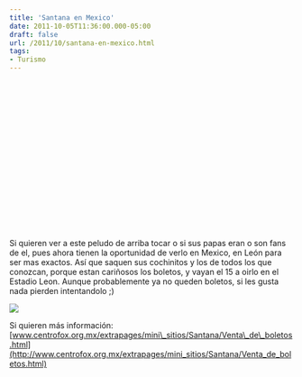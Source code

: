 ```yaml
---
title: 'Santana en Mexico'
date: 2011-10-05T11:36:00.000-05:00
draft: false
url: /2011/10/santana-en-mexico.html
tags: 
- Turismo
---
```


 <object class="BLOGGER-youtube-video" classid="clsid:D27CDB6E-AE6D-11cf-96B8-444553540000" codebase="http://download.macromedia.com/pub/shockwave/cabs/flash/swflash.cab#version=6,0,40,0" data-thumbnail-src="http://2.gvt0.com/vi/eaKnRUfh_5I/0.jpg" height="266" width="320">
<param name="movie" value="//www.youtube.com/v/eaKnRUfh_5I&amp;fs=1&amp;source=uds"> 
<param name="bgcolor" value="#FFFFFF"> 
<embed width="320" height="266" src="//www.youtube.com/v/eaKnRUfh_5I&amp;fs=1&amp;source=uds" type="application/x-shockwave-flash">
</object> 

  

Si quieren ver a este peludo de arriba tocar o si sus papas eran o son fans de el, pues ahora tienen la oportunidad de verlo en Mexico, en León para ser mas exactos. Así que saquen sus cochinitos y los de todos los que conozcan, porque estan cariñosos los boletos, y vayan el 15 a oirlo en el Estadio Leon. Aunque probablemente ya no queden boletos, si les gusta nada pierden intentandolo ;)

  

[![](http://2.bp.blogspot.com/-b0HyQpP-k9s/ToyGx7IeB4I/AAAAAAAAAd0/lTypQ74DKKg/s320/santana.png)](http://2.bp.blogspot.com/-b0HyQpP-k9s/ToyGx7IeB4I/AAAAAAAAAd0/lTypQ74DKKg/s1600/santana.png)

  
  
  
  
Si quieren más información: [www.centrofox.org.mx/extrapages/mini\_sitios/Santana/Venta\_de\_boletos.html](http://www.centrofox.org.mx/extrapages/mini_sitios/Santana/Venta_de_boletos.html)
